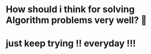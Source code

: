 # How should i think for solving Algorithm problems very well? 🧐

# just keep trying !! everyday !!! 




